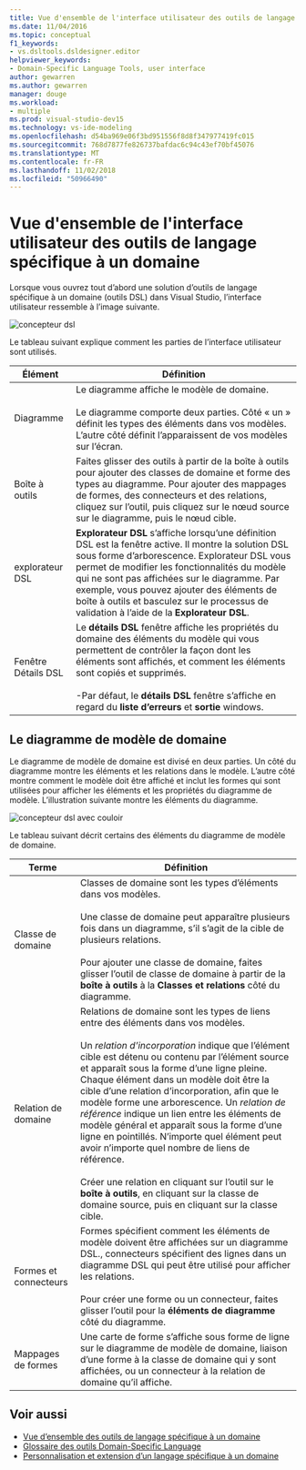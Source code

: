 ```yaml
---
title: Vue d'ensemble de l'interface utilisateur des outils de langage spécifique à un domaine
ms.date: 11/04/2016
ms.topic: conceptual
f1_keywords:
- vs.dsltools.dsldesigner.editor
helpviewer_keywords:
- Domain-Specific Language Tools, user interface
author: gewarren
ms.author: gewarren
manager: douge
ms.workload:
- multiple
ms.prod: visual-studio-dev15
ms.technology: vs-ide-modeling
ms.openlocfilehash: d54ba969e06f3bd951556f8d8f347977419fc015
ms.sourcegitcommit: 768d7877fe826737bafdac6c94c43ef70bf45076
ms.translationtype: MT
ms.contentlocale: fr-FR
ms.lasthandoff: 11/02/2018
ms.locfileid: "50966490"
---
```

# <a name="overview-of-the-domain-specific-language-tools-user-interface"></a>Vue d'ensemble de l'interface utilisateur des outils de langage spécifique à un domaine
Lorsque vous ouvrez tout d’abord une solution d’outils de langage spécifique à un domaine (outils DSL) dans Visual Studio, l’interface utilisateur ressemble à l’image suivante.

 ![concepteur dsl](../modeling/media/dsl_designer.png)

 Le tableau suivant explique comment les parties de l’interface utilisateur sont utilisés.

|**Élément**|**Définition**|
|-|-|
|Diagramme|Le diagramme affiche le modèle de domaine.<br /><br /> Le diagramme comporte deux parties. Côté « un » définit les types des éléments dans vos modèles. L’autre côté définit l’apparaissent de vos modèles sur l’écran.|
|Boîte à outils|Faites glisser des outils à partir de la boîte à outils pour ajouter des classes de domaine et forme des types au diagramme. Pour ajouter des mappages de formes, des connecteurs et des relations, cliquez sur l’outil, puis cliquez sur le nœud source sur le diagramme, puis le nœud cible.|
|explorateur DSL|**Explorateur DSL** s’affiche lorsqu’une définition DSL est la fenêtre active. Il montre la solution DSL sous forme d’arborescence. Explorateur DSL vous permet de modifier les fonctionnalités du modèle qui ne sont pas affichées sur le diagramme. Par exemple, vous pouvez ajouter des éléments de boîte à outils et basculez sur le processus de validation à l’aide de la **Explorateur DSL**.|
|Fenêtre Détails DSL|Le **détails DSL** fenêtre affiche les propriétés du domaine des éléments du modèle qui vous permettent de contrôler la façon dont les éléments sont affichés, et comment les éléments sont copiés et supprimés.<br /><br /> -Par défaut, le **détails DSL** fenêtre s’affiche en regard du **liste d’erreurs** et **sortie** windows.|

## <a name="the-domain-model-diagram"></a>Le diagramme de modèle de domaine
 Le diagramme de modèle de domaine est divisé en deux parties. Un côté du diagramme montre les éléments et les relations dans le modèle. L’autre côté montre comment le modèle doit être affiché et inclut les formes qui sont utilisées pour afficher les éléments et les propriétés du diagramme de modèle. L’illustration suivante montre les éléments du diagramme.

 ![concepteur dsl avec couloir](../modeling/media/dsl_desinger.png)

 Le tableau suivant décrit certains des éléments du diagramme de modèle de domaine.

|**Terme**|**Définition**|
|-|-|
|Classe de domaine|Classes de domaine sont les types d’éléments dans vos modèles.<br /><br /> Une classe de domaine peut apparaître plusieurs fois dans un diagramme, s’il s’agit de la cible de plusieurs relations.<br /><br /> Pour ajouter une classe de domaine, faites glisser l’outil de classe de domaine à partir de la **boîte à outils** à la **Classes et relations** côté du diagramme.|
|Relation de domaine|Relations de domaine sont les types de liens entre des éléments dans vos modèles.<br /><br /> Un *relation d’incorporation* indique que l’élément cible est détenu ou contenu par l’élément source et apparaît sous la forme d’une ligne pleine. Chaque élément dans un modèle doit être la cible d’une relation d’incorporation, afin que le modèle forme une arborescence. Un *relation de référence* indique un lien entre les éléments de modèle général et apparaît sous la forme d’une ligne en pointillés. N’importe quel élément peut avoir n’importe quel nombre de liens de référence.<br /><br /> Créer une relation en cliquant sur l’outil sur le **boîte à outils**, en cliquant sur la classe de domaine source, puis en cliquant sur la classe cible.|
|Formes et connecteurs|Formes spécifient comment les éléments de modèle doivent être affichées sur un diagramme DSL., connecteurs spécifient des lignes dans un diagramme DSL qui peut être utilisé pour afficher les relations.<br /><br /> Pour créer une forme ou un connecteur, faites glisser l’outil pour la **éléments de diagramme** côté du diagramme.|
|Mappages de formes|Une carte de forme s’affiche sous forme de ligne sur le diagramme de modèle de domaine, liaison d’une forme à la classe de domaine qui y sont affichées, ou un connecteur à la relation de domaine qu’il affiche.|

## <a name="see-also"></a>Voir aussi

- [Vue d’ensemble des outils de langage spécifique à un domaine](../modeling/overview-of-domain-specific-language-tools.md)
- [Glossaire des outils Domain-Specific Language](https://msdn.microsoft.com/ca5e84cb-a315-465c-be24-76aa3df276aa)
- [Personnalisation et extension d’un langage spécifique à un domaine](../modeling/customizing-and-extending-a-domain-specific-language.md)